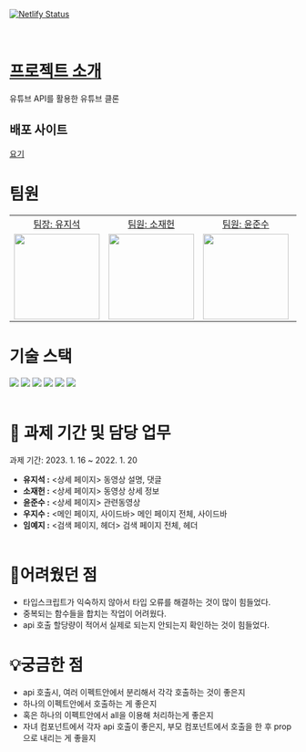[![Netlify Status](https://api.netlify.com/api/v1/badges/170bfd9e-858c-41d4-bf11-1a47f894d3a8/deploy-status)](https://app.netlify.com/sites/bulsazotube-dev/deploys)

<br />

# [프로젝트 소개](https://docs.google.com/document/d/1vHlO8lgIo1oXBYiecpE8TbG2tHnr3Hmv25UxK_7a5_g/edit#)

유튜브 API를 활용한 유튜브 클론

## 배포 사이트

[요기](https://bulsazotube.netlify.app/)

# 팀원

<table>
  <tbody>
  <tr>
  <td align="center"><a href="https://github.com/yujiseok">팀장: 유지석</a></td>
  <td align="center"><a href="https://github.com/Jaeheon-So">팀원: 소재헌</a></td>
  <td align="center"><a href="https://github.com/hoheesu">팀원: 윤준수</a></td>
  <td align="center"><a href="https://github.com/jisooround">팀원: 우지수</a></td>
  <td align="center"><a href="https://github.com/1myeji">팀원: 임예지</a></td>
  </tr>
  <tr>
  <td align="center"><a href="https://github.com/yujiseok"><img src="https://avatars.githubusercontent.com/u/83855636?s=64&v=4" width="150px;" style="max-width: 100%;"/></a></td>
  <td align="center"><a href="https://github.com/Jaeheon-So"><img src="https://avatars.githubusercontent.com/u/79908684?v=4" width="150px;" style="max-width: 100%;"/></a></td>
  <td align="center"><a href="https://github.com/hoheesu"><img src="https://avatars.githubusercontent.com/u/99115509?s=64&v=4" width="150px;" style="max-width: 100%;"/></a></td>
  <td align="center"><a href="https://github.com/jisooround"><img src="https://avatars.githubusercontent.com/u/110647022?s=64&v=4" width="150px;" style="max-width: 100%;"/></a></td>
   <td align="center"><a href="https://github.com/1myeji"><img src="https://avatars.githubusercontent.com/u/106291546?s=64&v=4" width="150px;" style="max-width: 100%;"/></a></td>
  </tr>
  <tr>
  </tr>
  </tbody>
</table>

# 기술 스택

<img src="https://img.shields.io/badge/React-61DAFB?style=for-the-badge&logo=React&logoColor=black">
<img src="https://img.shields.io/badge/vite-646CFF?style=for-the-badge&logo=vite&logoColor=white">
<img src="https://img.shields.io/badge/typescript-3178C6?style=for-the-badge&logo=typescript&logoColor=white">
<img src="https://img.shields.io/badge/Axios-5A29E4?style=for-the-badge&logo=Axios&logoColor=white">
<img src="https://img.shields.io/badge/styledcomponents-DB7093?style=for-the-badge&logo=styled-components&logoColor=white">
<img src="https://img.shields.io/badge/reactrouter-CA4245?style=for-the-badge&logo=reactrouter&logoColor=white"><br /><br />

# 📆 과제 기간 및 담당 업무

과제 기간: 2023. 1. 16 ~ 2022. 1. 20 <br />

- <b>유지석 :</b> <상세 페이지> 동영상 설명, 댓글<br/>
- <b>소재헌 :</b> <상세 페이지> 동영상 상세 정보 <br />
- <b>윤준수 :</b> <상세 페이지> 관련동영상<br />
- <b>우지수 :</b> <메인 페이지, 사이드바> 메인 페이지 전체, 사이드바<br />
- <b>임예지 :</b> <검색 페이지, 헤더> 검색 페이지 전체, 헤더
  <br/><br/>

# 🔔어려웠던 점

- 타입스크립트가 익숙하지 않아서 타입 오류를 해결하는 것이 많이 힘들었다.
- 중복되는 함수들을 합치는 작업이 어려웠다.
- api 호출 할당량이 적어서 실제로 되는지 안되는지 확인하는 것이 힘들었다.

# 💡궁금한 점

- api 호출시, 여러 이펙트안에서 분리해서 각각 호출하는 것이 좋은지
- 하나의 이펙트안에서 호출하는 게 좋은지
- 혹은 하나의 이펙트안에서 all을 이용해 처리하는게 좋은지
- 자녀 컴포넌트에서 각자 api 호출이 좋은지, 부모 컴포넌트에서 호출을 한 후 prop으로 내리는 게 좋을지
